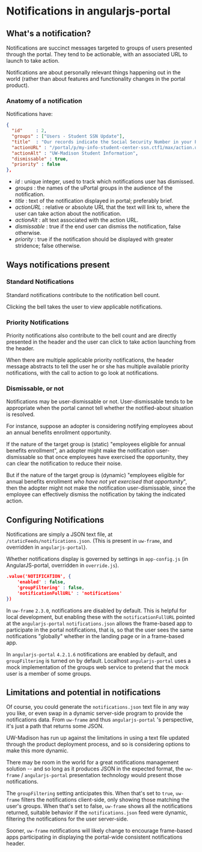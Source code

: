 # Notifications in angularjs-portal

## What's a notification?

Notifications are succinct messages targeted to groups of users presented through the portal. They tend to be actionable, with an associated URL to launch to take action.

Notifications are about personally relevant things happening out in the world (rather than about features and functionality changes in the portal product).

### Anatomy of a notification

Notifications have:

```JSON
{
  "id"     : 2,
  "groups" : ["Users - Student SSN Update"],
  "title"  : "Our records indicate the Social Security Number in your Personal Information is invalid or missing. Please provide your Social Security Number or select to not provide your Social Security Number.",
  "actionURL" : "/portal/p/my-info-student-center-ssn.ctf1/max/action.uP?pP_action=loginAction",
  "actionAlt" : "UW-Madison Student Information",
  "dismissable" : true,
  "priority" : false
},
```

 * *id* : unique integer, used to track which notifications user has dismissed.
 * *groups* : the names of the uPortal groups in the audience of the notification.
 * *title* : text of the notification displayed in portal; preferably brief.
 * *actionURL* : relative or absolute URL that the text will link to, where the user can take action about the notification.
 * *actionAlt* : alt text associated with the action URL.
 * *dismissable* : true if the end user can dismiss the notification, false otherwise.
 * *priority* : true if the notification should be displayed with greater stridence; false otherwise.


## Ways notifications present

### Standard Notifications

Standard notifications contribute to the notification bell count. 

Clicking the bell takes the user to view applicable notifications.

### Priority Notifications

Priority notifications also contribute to the bell count and are directly presented in the header and the user can click to take action launching from the header.

When there are multiple applicable priority notifications, the header message abstracts to tell the user he or she has multiple available priority notifications, with the call to action to go look at notifications.

### Dismissable, or not

Notifications may be user-dismissable or not. User-dismissable tends to be appropriate when the portal cannot tell whether the notified-about situation is resolved.

For instance, suppose an adopter is considering notifying employees about an annual benefits enrollment opportunity.

If the nature of the target group is (static) "employees eligible for annual benefits enrollment", an adopter might make the notification user-dismissable so that once employees have exercised the opportunity, they can clear the notification to reduce their noise.

But if the nature of the target group is (dynamic) "employees eligible for annual benefits enrollment *who have not yet exercised that opportunity*", then the adopter might not make the notification user-dismissable, since the employee can effectively dismiss the notification by taking the indicated action.

## Configuring Notifications

Notifications are simply a JSON text file, at `/staticFeeds/notifications.json`. (This is present in `uw-frame`, and overridden in `angularjs-portal`).

Whether notifications display is governed by settings in `app-config.js` (in AngularJS-portal, overridden in `override.js`).

```json
.value('NOTIFICATION', {
    'enabled' : false,
    'groupFiltering' : false,
    'notificationFullURL' : 'notifications'
})
```

In `uw-frame` `2.3.0`, notifications are disabled by default. This is helpful for local development, but enabling these with the `notificationFullURL` pointed at the `angularjs-portal` `notifications.json` allows the frame-based app to participate in the portal notifications, that is, so that the user sees the same notifications "globally" whether in the landing page or in a frame-based app.

In `angularjs-portal` `4.2.1.6` notifications are enabled by default, and `groupFiltering` is turned on by default. Localhost `angularjs-portal` uses a mock implementation of the groups web service to pretend that the mock user is a member of some groups.

## Limitations and potential in notifications

Of course, you could generate the `notifications.json` text file in any way you like, or even swap in a dynamic server-side program to provide the notifications data. From `uw-frame` and thus `angularjs-portal` 's perspective, it's just a path that returns some JSON.

UW-Madison has run up against the limitations in using a text file updated through the product deployment process, and so is considering options to make this more dynamic.

There may be room in the world for a great notifications management solution -- and so long as it produces JSON in the expected format, the `uw-frame` / `angularjs-portal` presentation technology would present those notifications.

The `groupFiltering` setting anticipates this. When that's set to `true`, `uw-frame` filters the notifications client-side, only showing those matching the user's groups. When that's set to false, `uw-frame` shows all the notifications returned, suitable  behavior if the `notifications.json` feed were dynamic, filtering the notifications for the user server-side.

Sooner, `uw-frame` notifications will likely change to encourage frame-based apps participating in displaying the portal-wide consistent notifications header.
